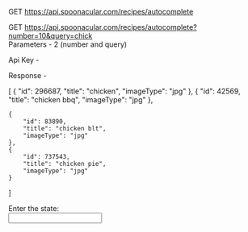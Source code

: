 GET https://api.spoonacular.com/recipes/autocomplete

GET https://api.spoonacular.com/recipes/autocomplete?number=10&query=chick  
Parameters - 2 (number and query)

Api Key - 


Response - 

[
    {
        "id": 296687,
        "title": "chicken",
        "imageType": "jpg"
    },
    {
        "id": 42569,
        "title": "chicken bbq",
        "imageType": "jpg"
    },

    {
        "id": 83890,
        "title": "chicken blt",
        "imageType": "jpg"
    },
    {
        "id": 737543,
        "title": "chicken pie",
        "imageType": "jpg"
    }
]







<!DOCTYPE html>
<html>
<head>
   <title>Search Autocomplete Example</title>
   <style>
      #search-results {
      position: absolute;
      z-index: 1;
      list-style-type: none;
      margin: 0px;
      padding: 0px;  }
      #search-results li {
      padding: 5px;
      cursor: pointer; }
      #search-results li:hover {
      background-color: yellow;  }
   </style>
</head>
<body>
   <label for="search-input">Enter the state:</label><br>
   <input type="text" id="search-input" name="search-input">
   <ul id="search-results"></ul>
   <script>
      let searchInput = document.getElementById('search-input');
      let searchResults = document.getElementById('search-results');
      // define your search data as an array of strings
      let searchData = [
         'Andhra Pradesh', 'Arunachal Pradesh', 'Assam', 'Bihar', 'Chhattisgarh', 'Goa', 'Gujarat', 'Haryana', 'Himachal Pradesh', 'Jharkhand', 'Karnataka', 'Kerala', 'Madhya Pradesh', 'Maharashtra', 'Manipur', 'Meghalaya', 'Mizoram', 'Nagaland', 'Odisha', 'Punjab', 'Rajasthan', 'Sikkim', 'Tamil Nadu', 'Telangana', 'Tripura', 'Uttarakhand', 'Uttar Pradesh', 'West Bengal'
      ];
      
      // function to filter search results
      function filterResults(query) {
         return searchData.filter(item => item.toLowerCase().includes(query.toLowerCase()));
      }
      
      // function to display search results
      function displayResults(results) {
         searchResults.innerHTML = '';
         results.forEach(result => {
            let li = document.createElement('li');
            li.textContent = result;
            li.addEventListener('click', () => {
               searchInput.value = result;
               searchResults.innerHTML = '';
            });
            searchResults.appendChild(li);
         }); 
      }
      
      // event listener for search input
      searchInput.addEventListener('input', () => {
         let query = searchInput.value;
         if (query === '') {
            searchResults.innerHTML = '';
         } else {
            let results = filterResults(query);
            displayResults(results);
         } 
      });
      
      // event listener to close search results when clicking outside the input and the results
      document.addEventListener('click', (event) => {
         let isClickInsideInput = event.target === searchInput;
         let isClickInsideResults = searchResults.contains(event.target);
         if (!isClickInsideInput && !isClickInsideResults) {
            searchResults.innerHTML = '';
         } 
      });
   </script>
</body>
</html>